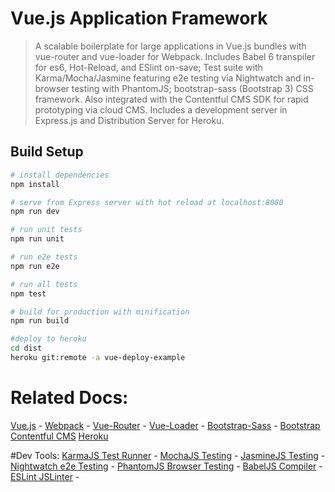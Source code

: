 # Vue.js Application Framework

> A scalable boilerplate for large applications in Vue.js bundles with vue-router and vue-loader for Webpack.  Includes Babel 6 transpiler for es6, Hot-Reload, and ESlint on-save; Test suite with Karma/Mocha/Jasmine featuring e2e testing via Nightwatch and in-browser testing with PhantomJS; bootstrap-sass (Bootstrap 3) CSS framework.  Also integrated with the Contentful CMS SDK for rapid prototyping via cloud CMS.  Includes a development server in Express.js and Distribution Server for Heroku. 

## Build Setup

``` bash
# install dependencies
npm install

# serve from Express server with hot reload at localhost:8080
npm run dev

# run unit tests
npm run unit

# run e2e tests
npm run e2e

# run all tests
npm test

# build for production with minification
npm run build

#deploy to heroku
cd dist
heroku git:remote -a vue-deploy-example

```

# Related Docs:
[Vue.js](http://vuejs.org/guide/) - 
[Webpack](https://webpack.github.io/docs/what-is-webpack.html) - 
[Vue-Router](http://vuejs.github.io/vue-router/en/index.html) - 
[Vue-Loader](http://vuejs.github.io/vue-loader) - 
[Bootstrap-Sass](https://github.com/twbs/bootstrap-sass) - 
[Bootstrap](http://bootstrapdocs.com/v3.0.3/docs/css/)
[Contentful CMS](https://www.contentful.com/developers/docs/)
[Heroku](https://devcenter.heroku.com/)

#Dev Tools:
[KarmaJS Test Runner](https://karma-runner.github.io/0.13/index.html) - 
[MochaJS Testing](https://mochajs.org/) - 
[JasmineJS Testing](http://jasmine.github.io/2.4/introduction.html) - 
[Nightwatch e2e Testing](http://nightwatchjs.org/) - 
[PhantomJS Browser Testing](http://phantomjs.org/) - 
[BabelJS Compiler](https://babeljs.io/) - 
[ESLint JSLinter](http://eslint.org/) -
